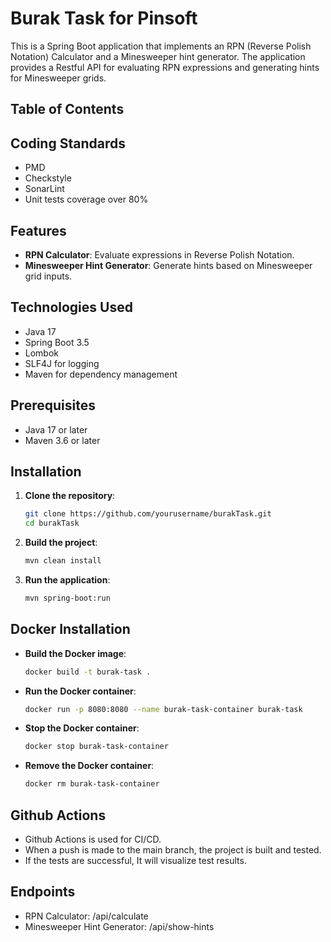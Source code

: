 # Burak Task for Pinsoft

This is a Spring Boot application that implements an RPN (Reverse Polish Notation) Calculator and a Minesweeper hint
generator. The application provides a Restful API for evaluating RPN expressions and generating hints for Minesweeper
grids.

## Table of Contents

## Coding Standards
- PMD
- Checkstyle
- SonarLint
- Unit tests coverage over 80%
## Features

- **RPN Calculator**: Evaluate expressions in Reverse Polish Notation.
- **Minesweeper Hint Generator**: Generate hints based on Minesweeper grid inputs.

## Technologies Used

- Java 17
- Spring Boot 3.5
- Lombok
- SLF4J for logging
- Maven for dependency management

## Prerequisites

- Java 17 or later
- Maven 3.6 or later

## Installation

1. **Clone the repository**:

   ```bash
   git clone https://github.com/yourusername/burakTask.git
   cd burakTask
    ```
2. **Build the project**:
    ```bash
    mvn clean install

3. **Run the application**:

   ```bash
   mvn spring-boot:run
   ```

## Docker Installation

- **Build the Docker image**:
    ```bash
    docker build -t burak-task .
    ```
- **Run the Docker container**:
    ```bash
  docker run -p 8080:8080 --name burak-task-container burak-task
    ```
- **Stop the Docker container**:
    ```bash
  docker stop burak-task-container
    ```
- **Remove the Docker container**:
    ```bash
  docker rm burak-task-container
    ```

## Github Actions
- Github Actions is used for CI/CD. 
- When a push is made to the main branch, the project is built and tested.
- If the tests are successful, It will visualize test results.

## Endpoints

- RPN Calculator: /api/calculate
- Minesweeper Hint Generator: /api/show-hints

